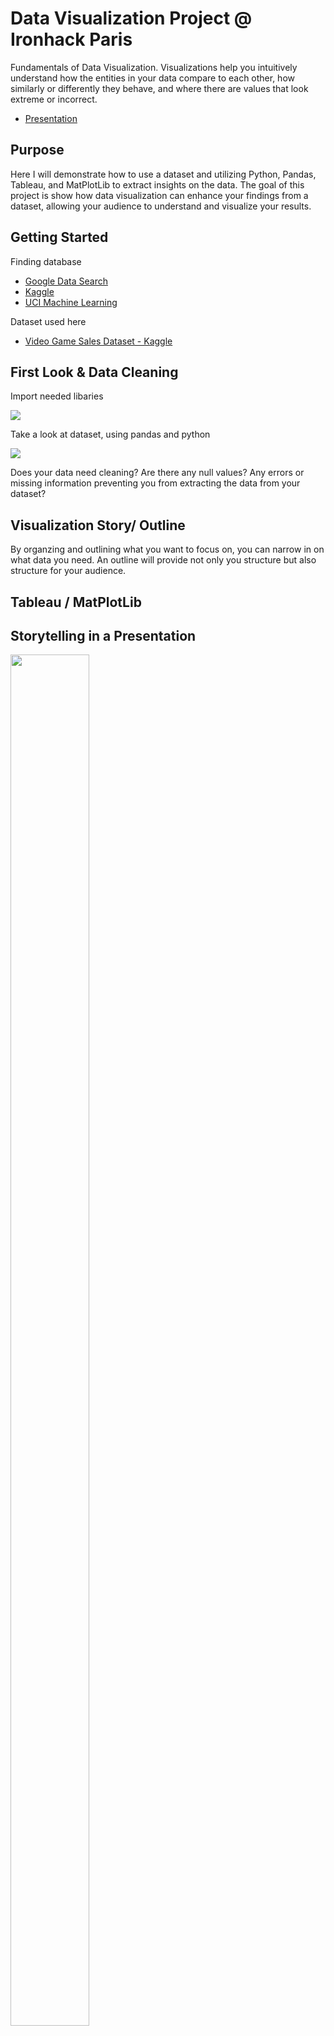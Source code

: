 # Data Visualization Project @ Ironhack Paris

Fundamentals of Data Visualization. Visualizations help you intuitively understand how the entities in your data compare to each other, how similarly or differently they behave, and where there are values that look extreme or incorrect.

* [Presentation](https://github.com/cangeles14/Video-Game-Gross-Sales-Analysis/blob/master/Video%20Game%20Industry%20Data%20Vis%20Project.pdf)

## Purpose

Here I will demonstrate how to use a dataset and utilizing Python, Pandas, Tableau, and MatPlotLib to extract insights on the data. The goal of this project is show how data visualization can enhance your findings from a dataset, allowing your audience to understand and visualize your results.

## Getting Started

Finding database
- [Google Data Search](https://datasetsearch.research.google.com/)
- [Kaggle](https://www.kaggle.com/kostyabahshetsyan/video-game-sales-visualization/data)
- [UCI Machine Learning](http://mlr.cs.umass.edu/ml/)

Dataset used here
- [Video Game Sales Dataset - Kaggle](https://www.kaggle.com/garfieldliang/video-games-analysis/data)

## First Look & Data Cleaning

Import needed libaries

<img src="https://github.com/cangeles14/Video-Game-Gross-Sales-Analysis/blob/master/Images/Import%20libraries%20and%20load%20df.png">

Take a look at dataset, using pandas and python

<img src="https://github.com/cangeles14/Video-Game-Gross-Sales-Analysis/blob/master/Images/FirstLook%20DataVis.png">

Does your data need cleaning?
Are there any null values?
Any errors or missing information preventing you from extracting the data from your dataset?

## Visualization Story/ Outline

By organzing and outlining what you want to focus on, you can narrow in on what data you need.
An outline will provide not only you structure but also structure for your audience.

## Tableau / MatPlotLib

## Storytelling in a Presentation

<img src="https://github.com/cangeles14/Video-Game-Gross-Sales-Analysis/blob/master/Images/Gross%20Revenue.png" width="50%" height="75%">

<img src="https://github.com/cangeles14/Video-Game-Gross-Sales-Analysis/blob/master/Images/Gross%20Revenue%20Comparitive.png" width="50%" height="75%">

<img src="https://github.com/cangeles14/Video-Game-Gross-Sales-Analysis/blob/master/Images/Global%20Sales%201983-2016.png" width="50%" height="75%">

<img src="https://github.com/cangeles14/Video-Game-Gross-Sales-Analysis/blob/master/Images/Global%20Sales%20by%20Decade.jpg" width="80%" height="80%">

<img src="https://github.com/cangeles14/Video-Game-Gross-Sales-Analysis/blob/master/Images/Global_Sales%20for%20Platform.png" width="50%" height="75%">

<img src="https://github.com/cangeles14/Video-Game-Gross-Sales-Analysis/blob/master/Images/Platform%20Sales.jpg" width="75%" height="75%">

<img src="https://github.com/cangeles14/Video-Game-Gross-Sales-Analysis/blob/master/Images/Revenue%20PS3PS4.jpg" width="50%" height="75%">

<img src="https://github.com/cangeles14/Video-Game-Gross-Sales-Analysis/blob/master/Images/Sales%20Revenue%20Nintendo.png" width="50%" height="75%">



## Conclusions

Data visualization is a strong tool used to effectively show insights, trends, and conclusions on your data set.

## Built With

* [Python](https://docs.python.org/3/) - The programming language used
* [Pandas](https://pandas.pydata.org/pandas-docs/stable/index.html) - library providing high-performance, easy-to-use data structures and data analysis tools for the Python programming language
* [Tableau](https://www.tableau.com/) - Popular Data visualization tool
* [MatPlotLib](https://matplotlib.org/contents.html) - Matplotlib is a Python 2D plotting library which produces publication quality figures in a variety of hardcopy formats and interactive environments across platforms

## Authors

* **Christopher Angeles** - [cangeles14](https://github.com/cangeles14)

## Acknowledgments

* [Ironhack](https://www.ironhack.com/en/data-analytics) -  Data Analytics Bootcamp @ Ironhack Paris
* [Kaggle](https://www.kaggle.com/kostyabahshetsyan/video-game-sales-visualization/data) - Free Datasets
